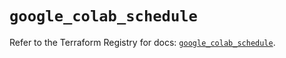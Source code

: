# `google_colab_schedule`

Refer to the Terraform Registry for docs: [`google_colab_schedule`](https://registry.terraform.io/providers/hashicorp/google/6.40.0/docs/resources/colab_schedule).
